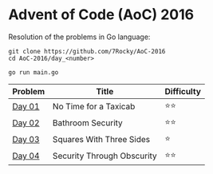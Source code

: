 # Advent of Code (AoC) 2016

Resolution of the problems in Go language:

```
git clone https://github.com/7Rocky/AoC-2016
cd AoC-2016/day_<number>

go run main.go
```

| Problem          | Title                      | Difficulty                     |
| ---------------- | -------------------------- | ------------------------------ |
| [Day 01](day_01) | No Time for a Taxicab      | :star::star:                   |
| [Day 02](day_02) | Bathroom Security          | :star::star:                   |
| [Day 03](day_03) | Squares With Three Sides   | :star:                         |
| [Day 04](day_04) | Security Through Obscurity | :star::star:                   |
